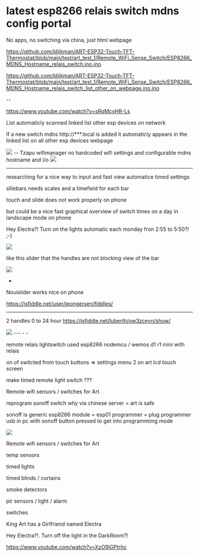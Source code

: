 
# latest esp8266 relais switch mdns config portal

No apps, no switching via china, just html webpage

https://github.com/ldijkman/ART-ESP32-Touch-TFT-Thermostat/blob/main/test/art_test_1/Remote_WiFi_Sense_Switch/ESP8266_MDNS_Hostname_relais_switch.ino.ino


https://github.com/ldijkman/ART-ESP32-Touch-TFT-Thermostat/blob/main/test/art_test_1/Remote_WiFi_Sense_Switch/ESP8266_MDNS_Hostname_relais_switch_list_other_on_webpage.ino.ino

--

https://www.youtube.com/watch?v=sRqMcyHR-Ls

List automaticly scanned linked list other esp devices on network

If a new switch mdns http://***.local is added it automaticly appears in the linked list on all other esp devices webpage

<img src="https://github.com/ldijkman/ART-ESP32-Touch-TFT-Thermostat/blob/main/test/art_test_1/Remote_WiFi_Sense_Switch/Screenshot_20211017-132221_BonjourBrowser.jpg">
--
Tzapu wifimanager no hardcoded wifi settings and configurable mdns hostname and i/o

<img src="https://github.com/ldijkman/ART-ESP32-Touch-TFT-Thermostat/blob/main/test/art_test_1/Remote_WiFi_Sense_Switch/Screenshot_20211016-120537_Chrome.jpg">

----
researching for a nice way to input and fast view automatice timed settings

slilebars needs scales and a timefield for each bar

touch and slide does not work properly on phone

but could be a nice fast graphical overview of switch times on a day in landscape mode on phone 

Hey Electra?! Turn on the lights automatic each monday fron 2:55 to 5:50?! ;-)

<img src="https://github.com/ldijkman/ART-ESP32-Touch-TFT-Thermostat/blob/main/test/art_test_1/Remote_WiFi_Sense_Switch/Screenshot_20211025-174354_Chrome.jpg">

like this slider that the handles are not blocking view of the bar

<img src="https://github.com/ldijkman/ART-ESP32-Touch-TFT-Thermostat/blob/main/test/art_test_1/Remote_WiFi_Sense_Switch/Screenshot_20211025-175631_Chrome.jpg">

-

Nouislider works nice on phone

https://jsfiddle.net/user/leongersen/fiddles/

---

2 handles 0 to 24 hour https://jsfiddle.net/luberth/ow3zceyn/show/

<img src="https://github.com/ldijkman/ART-ESP32-Touch-TFT-Thermostat/blob/main/test/art_test_1/Remote_WiFi_Sense_Switch/Screenshot_20211025-195305_Chrome.jpg">
---
-
-

remote relais lightswitch used esp8266 nodemcu / wemos d1 r1 mini with relais

on of switcted from touch buttons => settings menu 2 on art lcd touch screen

make timed remote light switch ???

Remote wifi sensors / switches for Art

reprogram sonoff switch why via chinese server = art is safe

sonoff is generic esp8266 module = esp01 programmer = plug programmer usb in pc with sonoff button pressed to get into programmimg mode 

<img src="https://github.com/ldijkman/ART-ESP32-Touch-TFT-Thermostat/blob/main/Remote_WiFi_Sense_Switch/sonoff-sonoff-basic-r2-switch.jpg">




Remote wifi sensors / switches for Art

temp sensors

timed lights

timed blinds / curtains

smoke detectors

pir sensors / light / alarm

switches

King Art has a Girlfriend named Electra

Hey Electra?!. Turn off the light in the DarkRoom?!

https://www.youtube.com/watch?v=XzO9jGPtrhc
